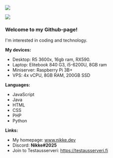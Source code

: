 <img src="https://nikke.dev/vanha-sivusto/loota/banner2.jpg">

![](https://komarev.com/ghpvc/?username=zikkee)

### Welcome to my Github-page! 
I'm interested in coding and technology.

<b>My devices:</b>
   - Desktop: R5 3600x, 16gb ram, RX590.
   - Laptop: Elitebook 840 G3, i5-6200U, 8GB ram
   - Miniserver: Raspberry Pi 3B+
   - VPS: 4x vCPU, 8GB RAM, 200GB SSD

<b>Languages:</b>
   - JavaScript
   - Java
   - HTML
   - CSS
   - PHP
   - Python

<b>Links:</b>
   - My homepage: <a href="https://nikke.dev">www.nikke.dev</a>
   - Discord: <b>Nikke#2025</b>
   - Join to Testausserveri: https://testausserveri.fi
